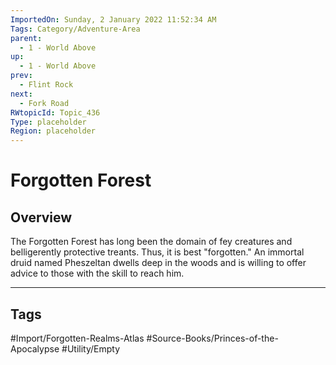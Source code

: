 ```yaml
---
ImportedOn: Sunday, 2 January 2022 11:52:34 AM
Tags: Category/Adventure-Area
parent:
  - 1 - World Above
up:
  - 1 - World Above
prev:
  - Flint Rock
next:
  - Fork Road
RWtopicId: Topic_436
Type: placeholder
Region: placeholder
---
```

# Forgotten Forest
## Overview
The Forgotten Forest has long been the domain of fey creatures and belligerently protective treants. Thus, it is best "forgotten." An immortal druid named Pheszeltan dwells deep in the woods and is willing to offer advice to those with the skill to reach him.


---
## Tags
#Import/Forgotten-Realms-Atlas #Source-Books/Princes-of-the-Apocalypse #Utility/Empty

